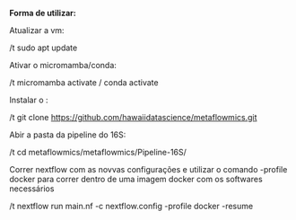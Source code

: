 **Forma de utilizar:**


Atualizar a vm:

/t sudo apt update

Ativar o micromamba/conda:

/t micromamba activate / conda activate

Instalar o :

/t git clone https://github.com/hawaiidatascience/metaflowmics.git

Abir a pasta da pipeline do 16S:

/t cd metaflowmics/metaflowmics/Pipeline-16S/

Correr nextflow com as novvas configurações e utilizar o comando -profile docker para correr dentro de uma imagem docker com os softwares necessários                                                                       

/t nextflow run main.nf -c nextflow.config -profile docker -resume
